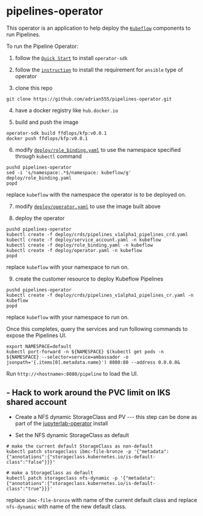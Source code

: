 # pipelines-operator

This operator is an application to help deploy the [`Kubeflow`](https://www.kubeflow.org/) components to run Pipelines.

To run the Pipeline Operator:

1. follow the [`Quick Start`](https://github.com/operator-framework/operator-sdk) to install `operator-sdk`

2. follow the [`instruction`](https://github.com/operator-framework/operator-sdk/blob/master/doc/ansible/user-guide.md) to install the requirement for `ansible` type of operator

3. clone this repo
```command line
git clone https://github.com/adrian555/pipelines-operator.git
```

4. have a docker registry like `hub.docker.io`

5. build and push the image
```command line
operator-sdk build ffdlops/kfp:v0.0.1
docker push ffdlops/kfp:v0.0.1
```

6. modify [`deploy/role_binding.yaml`]() to use the namespace specified through `kubectl` command
```command line
pushd pipelines-operator
sed -i 's/namespace:.*$/namespace: kubeflow/g' deploy/role_binding.yaml
popd
```
replace `kubeflow` with the namespace the operator is to be deployed on.

7. modify [`deploy/operator.yaml`](https://github.com/adrian555/pipelines-operator/blob/master/deploy/operator.yaml) to use the image built above

8. deploy the operator
```command line
pushd pipelines-operator
kubectl create -f deploy/crds/pipelines_v1alpha1_pipelines_crd.yaml
kubectl create -f deploy/service_account.yaml -n kubeflow
kubectl create -f deploy/role_binding.yaml -n kubeflow
kubectl create -f deploy/operator.yaml -n kubeflow
popd
```
replace `kubeflow` with your namespace to run on.

9. create the customer resource to deploy Kubeflow Pipelines
```command line
pushd pipelines-operator
kubectl create -f deploy/crds/pipelines_v1alpha1_pipelines_cr.yaml -n kubeflow
popd
```
replace `kubeflow` with your namespace to run on.

Once this completes, query the services and run following commands to expose the Pipelines UI.

```command line
export NAMESPACE=default
kubectl port-forward -n ${NAMESPACE} $(kubectl get pods -n ${NAMESPACE} --selector=service=ambassador -o jsonpath='{.items[0].metadata.name}') 8080:80 --address 0.0.0.0&
```

Run `http://<hostname>:8080/pipeline` to load the UI.

## - Hack to work around the PVC limit on IKS shared account

* Create a NFS dynamic StorageClass and PV --- this step can be done as part of the [jupyterlab-operator](https://github.com/adrian555/jupyterlab-operator) install

* Set the NFS dynamic StorageClass as default

```command line
# make the current default StorageClass as non-default
kubectl patch storageclass ibmc-file-bronze -p '{"metadata": {"annotations":{"storageclass.kubernetes.io/is-default-class":"false"}}}'

# make a StorageClass as default
kubectl patch storageclass nfs-dynamic -p '{"metadata": {"annotations":{"storageclass.kubernetes.io/is-default-class":"true"}}}'
```

replace `ibmc-file-bronze` with name of the current default class and replace `nfs-dynamic` with name of the new default class.